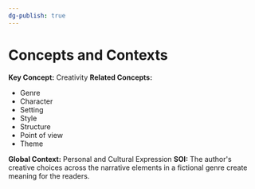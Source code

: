```yaml
---
dg-publish: true
---
```

# Concepts and Contexts
**Key Concept:** Creativity
**Related Concepts:**
- Genre
- Character
- Setting 
- Style 
- Structure
- Point of view
- Theme

**Global Context:** Personal and Cultural Expression
**SOI:** The author's creative choices across the narrative elements in a fictional genre create meaning for the readers.
